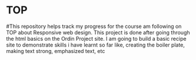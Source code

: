 # TOP
#This repository helps track my progress for the course am following on TOP about Responsive web design.
This project is done after going through the html basics on the Ordin Project site.
I am going to build a basic recipe site to demonstrate skills i have learnt so far like, creating the boiler plate,
making text strong, emphasized text, etc

